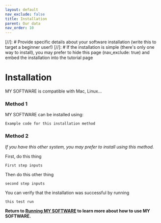 ```yaml
---
layout: default
nav_exclude: false
title: Installation
parent: Our data
nav_order: 10
---
```


[//]: # Provide specific details about your software installation (write this to target a beginner user!)
[//]: # If the installation is simple (there's only one way to install), you may prefer to hide this page (nav_exclude: true) and embed the installation into the tutorial page

# Installation
MY SOFTWARE is compatible with Mac, Linux...

### Method 1

MY SOFTWARE can be installed using:
``` 
Example code for this installation method
```

### Method 2
*If you have this other system, you may prefer to install using this method.* 

First, do this thing
```
First step inputs
```

Then do this other thing
```
second step inputs
```

You can verify that the installation was successful by running 
```
this test run
```


**Return to [Running MY SOFTWARE](./) to learn more about how to use MY SOFTWARE.**
